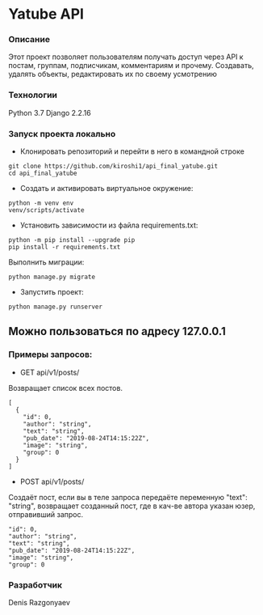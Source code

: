 # Yatube API

### Описание
Этот проект позволяет пользователям получать доступ через API к постам, группам, подписчикам, комментариям и прочему.
Создавать, удалять объекты, редактировать их по своему усмотрению
### Технологии
Python 3.7
Django 2.2.16

### Запуск проекта локально
- Клонировать репозиторий и перейти в него в командной строке
```
git clone https://github.com/kiroshi1/api_final_yatube.git
cd api_final_yatube
```
- Cоздать и активировать виртуальное окружение:
```
python -m venv env
venv/scripts/activate
```
- Установить зависимости из файла requirements.txt:
```
python -m pip install --upgrade pip
pip install -r requirements.txt
```
Выполнить миграции:
```
python manage.py migrate
```
- Запустить проект:
```
python manage.py runserver
```
## Можно пользоваться по адресу 127.0.0.1


### Примеры запросов:
- GET api/v1/posts/

Возвращает список всех постов.

```
[
  {
    "id": 0,
    "author": "string",
    "text": "string",
    "pub_date": "2019-08-24T14:15:22Z",
    "image": "string",
    "group": 0
  }
]
```

- POST api/v1/posts/

Создаёт пост, если вы в теле запроса передаёте переменную "text": "string",
возвращает созданный пост, где в кач-ве автора указан юзер, отправивший запрос.
```
"id": 0,
"author": "string",
"text": "string",
"pub_date": "2019-08-24T14:15:22Z",
"image": "string",
"group": 0
```
### Разработчик
Denis Razgonyaev